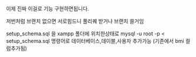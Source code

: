 이제 진짜 이걸로 기능 구현하면됩니다.

저번처럼 브랜치 없으면 서로힘드니 풀리퀘 받거나 브랜치 쓸거임

setup_schema.sql 을 xampp 폴더에 위치한상태로 
mysql -u root -p < setup_schema.sql
명령어로 데이터베이스,데이블,사용자 추가가능 (기존에서 bmi 컬럼추가됨)
